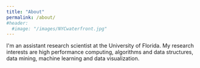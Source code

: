 ```yaml
---
title: "About"
permalink: /about/
#header: 
  #image: "/images/NYCwaterfront.jpg"
---
```


I'm an assistant research scientist at the University of Florida. My research interests are high performance computing, algorithms and data structures, data mining, machine learning and data visualization.
